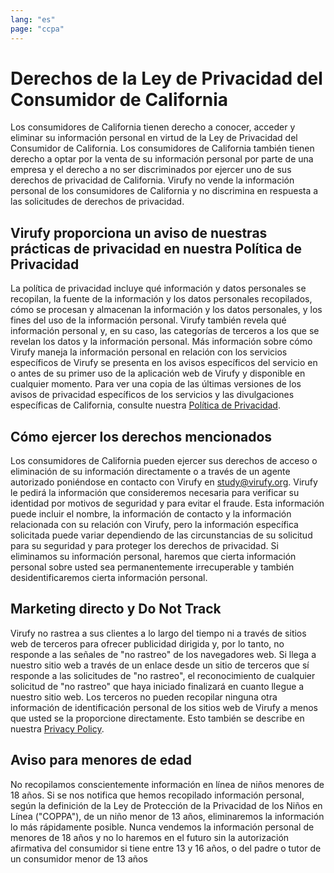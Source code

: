 ```yaml
---
lang: "es"
page: "ccpa"
---
```

# Derechos de la Ley de Privacidad del Consumidor de California
<p class="mt-4 mb-8"> Los consumidores de California tienen derecho a conocer, acceder y eliminar su información personal en virtud de la Ley de Privacidad del Consumidor de California. Los consumidores de California también tienen derecho a optar por la venta de su información personal por parte de una empresa y el derecho a no ser discriminados por ejercer uno de sus derechos de privacidad de California. Virufy no vende la información personal de los consumidores de California y no discrimina en respuesta a las solicitudes de derechos de privacidad.
</p>

## Virufy proporciona un aviso de nuestras prácticas de privacidad en nuestra Política de Privacidad
<p class="mt-4 mb-8">La política de privacidad incluye qué información y datos personales se recopilan, la fuente de la información y los datos personales recopilados, cómo se procesan y almacenan la información y los datos personales, y los fines del uso de la información personal. Virufy también revela qué información personal y, en su caso, las categorías de terceros a los que se revelan los datos y la información personal. Más información sobre cómo Virufy maneja la información personal en relación con los servicios específicos de Virufy se presenta en los avisos específicos del servicio en o antes de su primer uso de la aplicación web de Virufy y disponible en cualquier momento. Para ver una copia de las últimas versiones de los avisos de privacidad específicos de los servicios y las divulgaciones específicas de California, consulte nuestra <a href="/privacy_policy">Política de Privacidad</a>.</p>

## Cómo ejercer los derechos mencionados
<p class="mt-4 mb-8">Los consumidores de California pueden ejercer sus derechos de acceso o eliminación de su información directamente o a través de un agente autorizado poniéndose en contacto con Virufy en <a href="mailto:study@virufy.org">study@virufy.org</a>. Virufy le pedirá la información que consideremos necesaria para verificar su identidad por motivos de seguridad y para evitar el fraude. Esta información puede incluir el nombre, la información de contacto y la información relacionada con su relación con Virufy, pero la información específica solicitada puede variar dependiendo de las circunstancias de su solicitud para su seguridad y para proteger los derechos de privacidad. Si eliminamos su información personal, haremos que cierta información personal sobre usted sea permanentemente irrecuperable y también desidentificaremos cierta información personal.</p>

## Marketing directo y Do Not Track
<p class="mt-4 mb-8">Virufy no rastrea a sus clientes a lo largo del tiempo ni a través de sitios web de terceros para ofrecer publicidad dirigida y, por lo tanto, no responde a las señales de "no rastreo" de los navegadores web. Si llega a nuestro sitio web a través de un enlace desde un sitio de terceros que sí responde a las solicitudes de "no rastreo", el reconocimiento de cualquier solicitud de "no rastreo" que haya iniciado finalizará en cuanto llegue a nuestro sitio web. Los terceros no pueden recopilar ninguna otra información de identificación personal de los sitios web de Virufy a menos que usted se la proporcione directamente. Esto también se describe en nuestra <a href="/privacy_policy">Privacy Policy</a>.</p>

## Aviso para menores de edad
<p class="mt-4 mb-8">No recopilamos conscientemente información en línea de niños menores de 18 años. Si se nos notifica que hemos recopilado información personal, según la definición de la Ley de Protección de la Privacidad de los Niños en Línea ("COPPA"), de un niño menor de 13 años, eliminaremos la información lo más rápidamente posible. Nunca vendemos la información personal de menores de 18 años y no lo haremos en el futuro sin la autorización afirmativa del consumidor si tiene entre 13 y 16 años, o del padre o tutor de un consumidor menor de 13 años </p>
